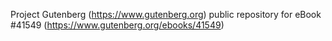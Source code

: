 Project Gutenberg (https://www.gutenberg.org) public repository for eBook #41549 (https://www.gutenberg.org/ebooks/41549)
